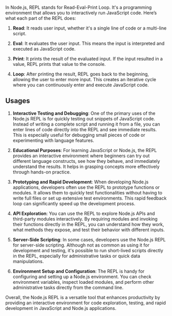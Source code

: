 In Node.js, REPL stands for Read-Eval-Print Loop. 
It's a programming environment that allows you to interactively run JavaScript code. Here’s what each part of the REPL does:

1. **Read**: It reads user input, whether it's a single line of code or a multi-line script.

2. **Eval**: It evaluates the user input. This means the input is interpreted and executed as JavaScript code.

3. **Print**: It prints the result of the evaluated input. If the input resulted in a value, REPL prints that value to the console.

4. **Loop**: After printing the result, REPL goes back to the beginning, allowing the user to enter more input. This creates an iterative cycle where you can continuously enter and execute JavaScript code.


## Usages
1. **Interactive Testing and Debugging**: One of the primary uses of the Node.js REPL is for quickly testing out snippets of JavaScript code. Instead of writing a complete script and running it from a file, you can enter lines of code directly into the REPL and see immediate results. This is especially useful for debugging small pieces of code or experimenting with language features.

2. **Educational Purposes**: For learning JavaScript or Node.js, the REPL provides an interactive environment where beginners can try out different language constructs, see how they behave, and immediately understand the results. It helps in grasping concepts more effectively through hands-on practice.

3. **Prototyping and Rapid Development**: When developing Node.js applications, developers often use the REPL to prototype functions or modules. It allows them to quickly test functionalities without having to write full files or set up extensive test environments. This rapid feedback loop can significantly speed up the development process.

4. **API Exploration**: You can use the REPL to explore Node.js APIs and third-party modules interactively. By requiring modules and invoking their functions directly in the REPL, you can understand how they work, what methods they expose, and test their behavior with different inputs.

5. **Server-Side Scripting**: In some cases, developers use the Node.js REPL for server-side scripting. Although not as common as using it for development and testing, it's possible to run short-lived scripts directly in the REPL, especially for administrative tasks or quick data manipulations.

6. **Environment Setup and Configuration**: The REPL is handy for configuring and setting up a Node.js environment. You can check environment variables, inspect loaded modules, and perform other administrative tasks directly from the command line.

Overall, the Node.js REPL is a versatile tool that enhances productivity by providing an interactive environment for code exploration, testing, and rapid development in JavaScript and Node.js applications.
